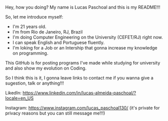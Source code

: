 Hey, how you doing? My name is Lucas Paschoal and this is my README!!!


So, let me introduce myself:
- I'm 21 years old.
- I'm from Rio de Janeiro, RJ, Brazil
- I'm doing Computer Engineering on the University (CEFET/RJ) right now.
- I can speak English and Portuguese fluently.
- I'm loking for a Job or an Intership that gonna increase my knowledge on programming.


This GitHub is for posting programs I've made while studying for university and also show my evolution on Coding.

So I think this is it, I gonna leave links to contact me if you wanna give a sugestion, talk or anything!!!


LikedIn: https://www.linkedin.com/in/lucas-almeida-paschoal/?locale=en_US

Instagram: https://www.instagram.com/lucas_paschoal130/ (it's private for privacy reasons but you can still message me!!!)

<!---
lucas-paschoal/lucas-paschoal is a ✨ special ✨ repository because its `README.md` (this file) appears on your GitHub profile.
You can click the Preview link to take a look at your changes.
--->
